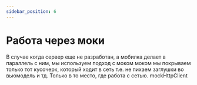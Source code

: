 ```yaml
---
sidebar_position: 6
---
```


# Работа через моки

В случае когда сервер еще не разработан, а мобилка делает в параллель с ним, мы используем подход с моком
моком мы покрываем только тот кусочерк, который ходит в сеть т.е. не пихаем заглушки во вьюмодель и тд. Только в то место, где работа с сетью. mockHttpClient